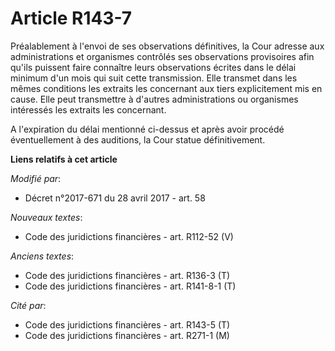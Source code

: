 # Article R143-7

Préalablement  à l'envoi de ses observations définitives, la Cour adresse aux administrations et organismes contrôlés ses
observations provisoires afin qu'ils puissent faire connaître leurs observations écrites dans le délai minimum d'un mois qui
suit cette transmission. Elle transmet dans les mêmes conditions les extraits les concernant aux tiers explicitement mis en
cause. Elle peut transmettre à d'autres administrations ou organismes intéressés les extraits les concernant.

A l'expiration du délai mentionné ci-dessus et après avoir procédé éventuellement à des auditions, la Cour statue
définitivement.

**Liens relatifs à cet article**

_Modifié par_:

  - Décret n°2017-671 du 28 avril 2017 - art. 58

_Nouveaux textes_:

  - Code des juridictions financières - art. R112-52 (V)

_Anciens textes_:

  - Code des juridictions financières - art. R136-3 (T)
  - Code des juridictions financières - art. R141-8-1 (T)

_Cité par_:

  - Code des juridictions financières - art. R143-5 (T)
  - Code des juridictions financières - art. R271-1 (M)
